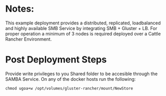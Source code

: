 # Notes:
This example deployment provides a distributed, replicated, loadbalanced and highly available SMB Service by integrating SMB + Gluster + LB.
For proper operation a minimum of 3 nodes is required deployed over a Cattle Rancher Environment.

# Post Deployment Steps

Provide write privileges to you Shared folder to be accesible through the SAMBA Service.
On any of the docker hosts run the following:
```
chmod ugoa+w /opt/volumes/gluster-rancher/mount/NewStore
```
